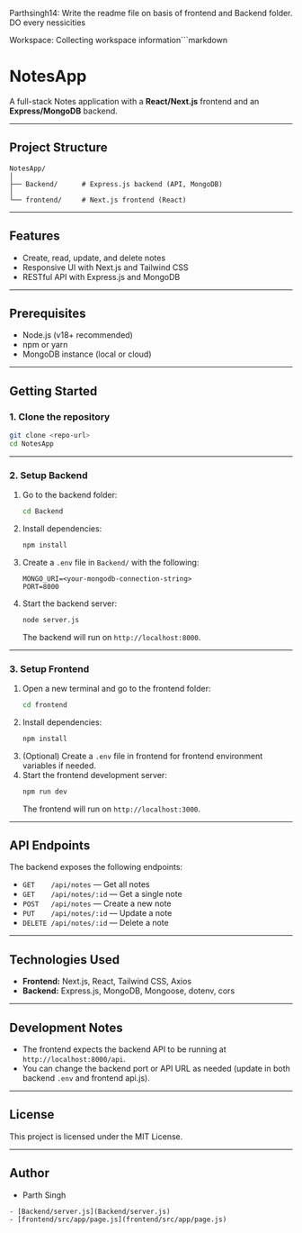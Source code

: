 Parthsingh14: Write the readme file on basis of frontend and Backend folder. DO every nessicities

Workspace: Collecting workspace information```markdown
# NotesApp

A full-stack Notes application with a **React/Next.js** frontend and an **Express/MongoDB** backend.

---

## Project Structure

```
NotesApp/
│
├── Backend/      # Express.js backend (API, MongoDB)
│
└── frontend/     # Next.js frontend (React)
```

---

## Features

- Create, read, update, and delete notes
- Responsive UI with Next.js and Tailwind CSS
- RESTful API with Express.js and MongoDB

---

## Prerequisites

- Node.js (v18+ recommended)
- npm or yarn
- MongoDB instance (local or cloud)

---

## Getting Started

### 1. Clone the repository

```sh
git clone <repo-url>
cd NotesApp
```

---

### 2. Setup Backend

1. Go to the backend folder:
    ```sh
    cd Backend
    ```
2. Install dependencies:
    ```sh
    npm install
    ```
3. Create a `.env` file in `Backend/` with the following:
    ```
    MONGO_URI=<your-mongodb-connection-string>
    PORT=8000
    ```
4. Start the backend server:
    ```sh
    node server.js
    ```
    The backend will run on `http://localhost:8000`.

---

### 3. Setup Frontend

1. Open a new terminal and go to the frontend folder:
    ```sh
    cd frontend
    ```
2. Install dependencies:
    ```sh
    npm install
    ```
3. (Optional) Create a `.env` file in frontend for frontend environment variables if needed.
4. Start the frontend development server:
    ```sh
    npm run dev
    ```
    The frontend will run on `http://localhost:3000`.

---

## API Endpoints

The backend exposes the following endpoints:

- `GET    /api/notes`         — Get all notes
- `GET    /api/notes/:id`     — Get a single note
- `POST   /api/notes`         — Create a new note
- `PUT    /api/notes/:id`     — Update a note
- `DELETE /api/notes/:id`     — Delete a note

---

## Technologies Used

- **Frontend:** Next.js, React, Tailwind CSS, Axios
- **Backend:** Express.js, MongoDB, Mongoose, dotenv, cors

---

## Development Notes

- The frontend expects the backend API to be running at `http://localhost:8000/api`.
- You can change the backend port or API URL as needed (update in both backend `.env` and frontend api.js).

---

## License

This project is licensed under the MIT License.

---

## Author

- Parth Singh

```
- [Backend/server.js](Backend/server.js)
- [frontend/src/app/page.js](frontend/src/app/page.js)
```
```
